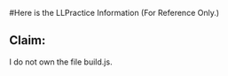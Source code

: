 #Here is the LLPractice Information (For Reference Only.)

Claim:
-
I do not own the file build.js.

